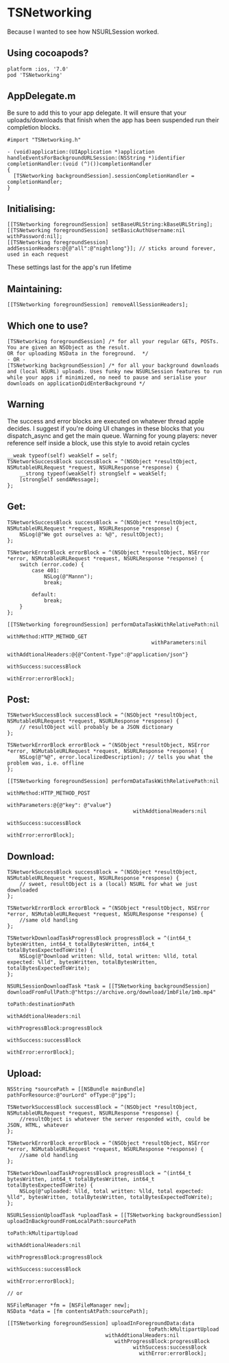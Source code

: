 TSNetworking
============

Because I wanted to see how NSURLSession worked.

## Using cocoapods?

    platform :ios, '7.0'
    pod 'TSNetworking'


## AppDelegate.m

Be sure to add this to your app delegate. It will ensure that your uploads/downloads that finish when the app has been suspended run their completion blocks.


    #import "TSNetworking.h"
    
    - (void)application:(UIApplication *)application
    handleEventsForBackgroundURLSession:(NSString *)identifier
    completionHandler:(void (^)())completionHandler
    {
      [TSNetworking backgroundSession].sessionCompletionHandler = completionHandler;
    }


## Initialising:

    [[TSNetworking foregroundSession] setBaseURLString:kBaseURLString];
    [[TSNetworking foregroundSession] setBasicAuthUsername:nil withPassword:nil];
    [[TSNetworking foregroundSession] addSessionHeaders:@{@"all":@"nightlong"}]; // sticks around forever, used in each request
These settings last for the app's run lifetime

## Maintaining:

    [[TSNetworking foregroundSession] removeAllSessionHeaders];

## Which one to use?
    [TSNetworking foregroundSession] /* for all your regular GETs, POSTs. You are given an NSObject as the result. 
    OR for uploading NSData in the foreground.  */
    - OR -
    [TSNetworking backgroundSession] /* for all your background downloads and (local NSURL) uploads. Uses funky new NSURLSession features to run while your apps if minimized, no need to pause and serialise your downloads on applicationDidEnterBackground */

## Warning

The success and error blocks are executed on whatever thread apple decides.
I suggest if you're doing UI changes in these blocks that you dispatch_async and get the main queue.
Warning for young players: never reference self inside a block, use this style to avoid retain cycles
    
    __weak typeof(self) weakSelf = self;
    TSNetworkSuccessBlock successBlock = ^(NSObject *resultObject, NSMutableURLRequest *request, NSURLResponse *response) {
        __strong typeof(weakSelf) strongSelf = weakSelf;
        [strongSelf sendAMessage];
    };

## Get:

    TSNetworkSuccessBlock successBlock = ^(NSObject *resultObject, NSMutableURLRequest *request, NSURLResponse *response) {
        NSLog(@"We got ourselves a: %@", resultObject);
    };
    
    TSNetworkErrorBlock errorBlock = ^(NSObject *resultObject, NSError *error, NSMutableURLRequest *request, NSURLResponse *response) {
        switch (error.code) {
            case 401:
                NSLog(@"Mannn");
                break;
                
            default:
                break;
        }
    };

    [[TSNetworking foregroundSession] performDataTaskWithRelativePath:nil
                                                       withMethod:HTTP_METHOD_GET
                                                   withParameters:nil
                                             withAddtionalHeaders:@{@"Content-Type":@"application/json"}
                                                      withSuccess:successBlock
                                                        withError:errorBlock];

## Post:

    TSNetworkSuccessBlock successBlock = ^(NSObject *resultObject, NSMutableURLRequest *request, NSURLResponse *response) {
        // resultObject will probably be a JSON dictionary 
    };
    
    TSNetworkErrorBlock errorBlock = ^(NSObject *resultObject, NSError *error, NSMutableURLRequest *request, NSURLResponse *response) {
        NSLog(@"%@", error.localizedDescription); // tells you what the problem was, i.e. offline
    };
    
    [[TSNetworking foregroundSession] performDataTaskWithRelativePath:nil
                                                       withMethod:HTTP_METHOD_POST
                                                   withParameters:@{@"key": @"value"}
                                             withAddtionalHeaders:nil
                                                      withSuccess:successBlock
                                                        withError:errorBlock];

## Download:

    TSNetworkSuccessBlock successBlock = ^(NSObject *resultObject, NSMutableURLRequest *request, NSURLResponse *response) {
        // sweet, resultObject is a (local) NSURL for what we just downloaded
    };
    
    TSNetworkErrorBlock errorBlock = ^(NSObject *resultObject, NSError *error, NSMutableURLRequest *request, NSURLResponse *response) {
        //same old handling
    };
    
    TSNetworkDownloadTaskProgressBlock progressBlock = ^(int64_t bytesWritten, int64_t totalBytesWritten, int64_t totalBytesExpectedToWrite) {
        NSLog(@"Download written: %lld, total written: %lld, total expected: %lld", bytesWritten, totalBytesWritten, totalBytesExpectedToWrite);
    };
    
    NSURLSessionDownloadTask *task = [[TSNetworking backgroundSession] downloadFromFullPath:@"https://archive.org/download/1mbFile/1mb.mp4"
                                                                                     toPath:destinationPath
                                                                       withAddtionalHeaders:nil
                                                                          withProgressBlock:progressBlock
                                                                                withSuccess:successBlock
                                                                                  withError:errorBlock];
                                                 
## Upload:

    NSString *sourcePath = [[NSBundle mainBundle] pathForResource:@"ourLord" ofType:@"jpg"];
    
    TSNetworkSuccessBlock successBlock = ^(NSObject *resultObject, NSMutableURLRequest *request, NSURLResponse *response) {
        //resultObject is whatever the server responded with, could be JSON, HTML, whatever
    };
    
    TSNetworkErrorBlock errorBlock = ^(NSObject *resultObject, NSError *error, NSMutableURLRequest *request, NSURLResponse *response) {
        //same old handling
    };
    
    TSNetworkDownloadTaskProgressBlock progressBlock = ^(int64_t bytesWritten, int64_t totalBytesWritten, int64_t totalBytesExpectedToWrite) {
        NSLog(@"uploaded: %lld, total written: %lld, total expected: %lld", bytesWritten, totalBytesWritten, totalBytesExpectedToWrite);
    };
    
    NSURLSessionUploadTask *uploadTask = [[TSNetworking backgroundSession] uploadInBackgroundFromLocalPath:sourcePath
                                                                                                    toPath:kMultipartUpload
                                                                                      withAddtionalHeaders:nil
                                                                                         withProgressBlock:progressBlock
                                                                                               withSuccess:successBlock
                                                                                                 withError:errorBlock];

    // or

    NSFileManager *fm = [NSFileManager new];
    NSData *data = [fm contentsAtPath:sourcePath];
    
    [[TSNetworking foregroundSession] uploadInForegroundData:data
                                                  toPath:kMultipartUpload
                                    withAddtionalHeaders:nil
                                       withProgressBlock:progressBlock
                                             withSuccess:successBlock
                                               withError:errorBlock];